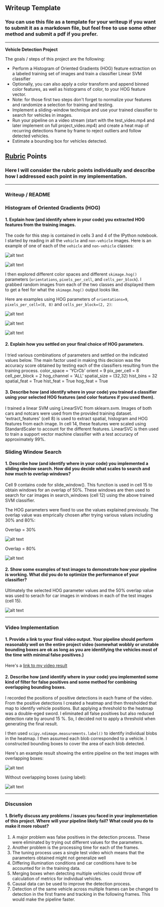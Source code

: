 ## Writeup Template
### You can use this file as a template for your writeup if you want to submit it as a markdown file, but feel free to use some other method and submit a pdf if you prefer.

---

**Vehicle Detection Project**

The goals / steps of this project are the following:

* Perform a Histogram of Oriented Gradients (HOG) feature extraction on a labeled training set of images and train a classifier Linear SVM classifier
* Optionally, you can also apply a color transform and append binned color features, as well as histograms of color, to your HOG feature vector. 
* Note: for those first two steps don't forget to normalize your features and randomize a selection for training and testing.
* Implement a sliding-window technique and use your trained classifier to search for vehicles in images.
* Run your pipeline on a video stream (start with the test_video.mp4 and later implement on full project_video.mp4) and create a heat map of recurring detections frame by frame to reject outliers and follow detected vehicles.
* Estimate a bounding box for vehicles detected.

[//]: # (Image References)
[image1a]: ./output_images/car.png
[image1b]: ./output_images/notcar.png
[image2a]: ./output_images/car_notcar_hog.PNG
[image2b]: ./output_images/car_notcar_hog2.PNG
[image2c]: ./output_images/car_notcar_hog3.PNG
[image3a]: ./output_images/sliding_window_overlap_0_3.PNG
[image3b]: ./output_images/sliding_window_overlap_0_8.PNG
[image4]: ./output_images/sliding_window.PNG
[image5a]: ./output_images/pipeline_overlapping.png
[image5b]: ./output_images/pipeline_No_overlapping.png
[video1]: ./project_video_output.mp4

## [Rubric](https://review.udacity.com/#!/rubrics/513/view) Points
### Here I will consider the rubric points individually and describe how I addressed each point in my implementation.  

---
### Writeup / README

### Histogram of Oriented Gradients (HOG)

#### 1. Explain how (and identify where in your code) you extracted HOG features from the training images.

The code for this step is contained in cells 3 and 4 of the IPython notebook. I started by reading in all the `vehicle` and `non-vehicle` images.  Here is an example of one of each of the `vehicle` and `non-vehicle` classes:

![alt text][image1a]

![alt text][image1b]

I then explored different color spaces and different `skimage.hog()` parameters (`orientations`, `pixels_per_cell`, and `cells_per_block`).  I grabbed random images from each of the two classes and displayed them to get a feel for what the `skimage.hog()` output looks like.

Here are examples using HOG parameters of `orientations=9`, `pixels_per_cell=(8, 8)` and `cells_per_block=(2, 2)`:


![alt text][image2a]

![alt text][image2b]

![alt text][image2c]


#### 2. Explain how you settled on your final choice of HOG parameters.

I tried various combinations of parameters and settled on the indicated values below. The main factor used in making this decision was the accuracy score obtained by testing each of the classifiers resulting from the training process.
color_space = 'YCrCb'
orient = 9
pix_per_cell = 8
cell_per_block = 2
hog_channel = 'ALL'
spatial_size = (32,32)
hist_bins = 32
spatial_feat = True
hist_feat = True
hog_feat = True

#### 3. Describe how (and identify where in your code) you trained a classifier using your selected HOG features (and color features if you used them).

I trained a linear SVM using LinearSVC from sklearn.svm. Images of both cars and notcars were used from the provided training dataset.
'extract_features' (cell 8) is used to extract spatial, histogram and HOG features from each image.
In cell 14, these features were scaled using StandardScaler to account for the different features. LinearSVC is then used to train a support vector machine classifier with a test accuracy of approximately 99%.

### Sliding Window Search

#### 1. Describe how (and identify where in your code) you implemented a sliding window search.  How did you decide what scales to search and how much to overlap windows?

Cell 9 contains code for slide_window(). This function is used in cell 15 to obtain windows for an overlap of 50%. These windows are then used to search for car images in search_windows (cell 12) using the above trained SVM classifier.

The HOG parameters were fixed to use the values explained previously. The overlap value was emprically chosen after trying various values including 30% and 80%:

Overlap = 30%


![alt text][image3a]


Overlap = 80%


![alt text][image3b]

#### 2. Show some examples of test images to demonstrate how your pipeline is working.  What did you do to optimize the performance of your classifier?

Ultimately the selected HOG parameter values and the 50% overlap value was used to serach for car images in windows in each of the test images (cell 15). 

![alt text][image4]

---

### Video Implementation

#### 1. Provide a link to your final video output.  Your pipeline should perform reasonably well on the entire project video (somewhat wobbly or unstable bounding boxes are ok as long as you are identifying the vehicles most of the time with minimal false positives.)
Here's a [link to my video result](./project_video_output.mp4)


#### 2. Describe how (and identify where in your code) you implemented some kind of filter for false positives and some method for combining overlapping bounding boxes.

I recorded the positions of positive detections in each frame of the video.  From the positive detections I created a heatmap and then thresholded that map to identify vehicle positions. But applying a threshold to the heatmap was a double-eged sword. I eliminated all  false positives but also reduced detection rate by around 15 %. So, I decided not to apply a threshold when generating the final result. 

I then used `scipy.ndimage.measurements.label()` to identify individual blobs in the heatmap.  I then assumed each blob corresponded to a vehicle.  I constructed bounding boxes to cover the area of each blob detected.  

Here's an example result showing the entire pipeline on the test images with overlapping boxes:

![alt text][image5a]

Without overlapping boxes (using label):

![alt text][image5b]

---

### Discussion

#### 1. Briefly discuss any problems / issues you faced in your implementation of this project.  Where will your pipeline likely fail?  What could you do to make it more robust?

1. A major problem was false positives in the detection process. These were eliminated by trying out different values for the parameters.
2. Another problem is the processing time for each of the frames. 
3. The tuning process uses a single test video which means that the parameters obtained might not generalize well
4. Differing illumination conditions and car conditions have to be accounted for in the training data.
5. Merging boxes when detecting multiple vehicles could throw off calculation of metrics for individual vehicles.
6. Causal data can be used to improve the detection process. 
7. Detection of the same vehicle across multiple frames can be changed to detection in the first frame and tracking in the following frames. This would make the pipeline faster.

